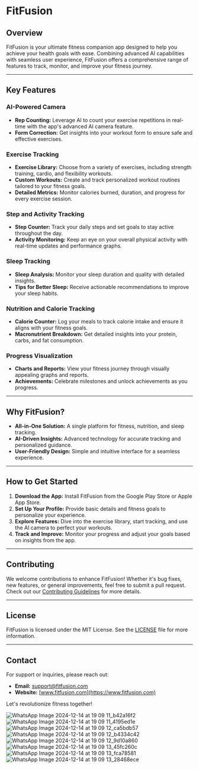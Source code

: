 # FitFusion

## Overview
FitFusion is your ultimate fitness companion app designed to help you achieve your health goals with ease. Combining advanced AI capabilities with seamless user experience, FitFusion offers a comprehensive range of features to track, monitor, and improve your fitness journey.

---

## Key Features

### AI-Powered Camera
- **Rep Counting:** Leverage AI to count your exercise repetitions in real-time with the app's advanced AI camera feature.
- **Form Correction:** Get insights into your workout form to ensure safe and effective exercises.

### Exercise Tracking
- **Exercise Library:** Choose from a variety of exercises, including strength training, cardio, and flexibility workouts.
- **Custom Workouts:** Create and track personalized workout routines tailored to your fitness goals.
- **Detailed Metrics:** Monitor calories burned, duration, and progress for every exercise session.

### Step and Activity Tracking
- **Step Counter:** Track your daily steps and set goals to stay active throughout the day.
- **Activity Monitoring:** Keep an eye on your overall physical activity with real-time updates and performance graphs.

### Sleep Tracking
- **Sleep Analysis:** Monitor your sleep duration and quality with detailed insights.
- **Tips for Better Sleep:** Receive actionable recommendations to improve your sleep habits.

### Nutrition and Calorie Tracking
- **Calorie Counter:** Log your meals to track calorie intake and ensure it aligns with your fitness goals.
- **Macronutrient Breakdown:** Get detailed insights into your protein, carbs, and fat consumption.

### Progress Visualization
- **Charts and Reports:** View your fitness journey through visually appealing graphs and reports.
- **Achievements:** Celebrate milestones and unlock achievements as you progress.

---

## Why FitFusion?
- **All-in-One Solution:** A single platform for fitness, nutrition, and sleep tracking.
- **AI-Driven Insights:** Advanced technology for accurate tracking and personalized guidance.
- **User-Friendly Design:** Simple and intuitive interface for a seamless experience.

---

## How to Get Started
1. **Download the App:** Install FitFusion from the Google Play Store or Apple App Store.
2. **Set Up Your Profile:** Provide basic details and fitness goals to personalize your experience.
3. **Explore Features:** Dive into the exercise library, start tracking, and use the AI camera to perfect your workouts.
4. **Track and Improve:** Monitor your progress and adjust your goals based on insights from the app.

---

## Contributing
We welcome contributions to enhance FitFusion! Whether it's bug fixes, new features, or general improvements, feel free to submit a pull request. Check out our [Contributing Guidelines](CONTRIBUTING.md) for more details.

---

## License
FitFusion is licensed under the MIT License. See the [LICENSE](LICENSE) file for more information.

---

## Contact
For support or inquiries, please reach out:
- **Email:** support@fitfusion.com
- **Website:** [www.fitfusion.com](https://www.fitfusion.com)

Let's revolutionize fitness together!

![WhatsApp Image 2024-12-14 at 19 09 11_b42a16f2](https://github.com/user-attachments/assets/b99580b3-fee6-4fda-9a07-a434ef9efbef)
![WhatsApp Image 2024-12-14 at 19 09 11_4195ed1e](https://github.com/user-attachments/assets/3775e971-8b01-47b7-9451-4317434cd5e7)
![WhatsApp Image 2024-12-14 at 19 09 12_ca5bdb57](https://github.com/user-attachments/assets/0818d652-e340-428c-b55e-3f4d30de95d8)
![WhatsApp Image 2024-12-14 at 19 09 12_b4334c42](https://github.com/user-attachments/assets/b0ee9f2a-e186-4e20-879d-7734cfc6ab54)
![WhatsApp Image 2024-12-14 at 19 09 12_9d10a860](https://github.com/user-attachments/assets/17bdbb58-ea5f-4d7c-84a5-ac1bb98af08c)
![WhatsApp Image 2024-12-14 at 19 09 13_45fc260c](https://github.com/user-attachments/assets/6b3134a1-8a71-401e-9a2c-188d55911566)
![WhatsApp Image 2024-12-14 at 19 09 13_fca78581](https://github.com/user-attachments/assets/5b16e8c7-5352-4746-852c-4330dc285244)
![WhatsApp Image 2024-12-14 at 19 09 13_28468ece](https://github.com/user-attachments/assets/dba9d8f0-bda1-4b6c-891b-3153b58eaf49)
